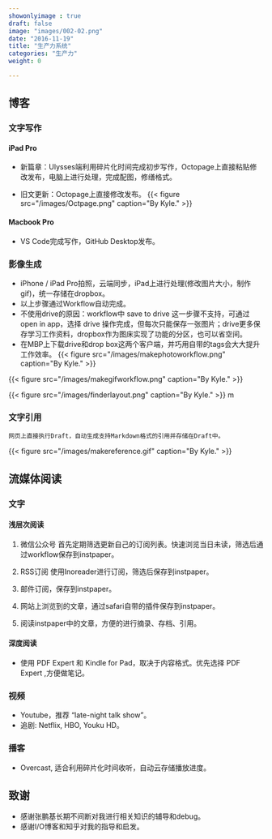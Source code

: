 ```yaml
---
showonlyimage : true
draft: false
image: "images/002-02.png"
date: "2016-11-19"
title: "生产力系统"
categories: "生产力"
weight: 0

---
```


<!--more-->

## 博客

### 文字写作

#### iPad Pro

- 新篇章：Ulysses端利用碎片化时间完成初步写作，Octopage上直接粘贴修改发布，电脑上进行处理，完成配图，修缮格式。

- 旧文更新：Octopage上直接修改发布。
{{< figure src="/images/Octpage.png" caption="By Kyle." >}}

#### Macbook Pro
- VS Code完成写作，GitHub Desktop发布。

### 影像生成
- iPhone / iPad Pro拍照，云端同步，iPad上进行处理(修改图片大小，制作gif)，统一存储在dropbox。
- 以上步骤通过Workflow自动完成。
- 不使用drive的原因：workflow中 save to drive 这一步骤不支持，可通过 open in app，选择 drive 操作完成，但每次只能保存一张图片；drive更多保存学习工作资料，dropbox作为图床实现了功能的分区，也可以省空间。
- 在MBP上下载drive和drop box这两个客户端，并巧用自带的tags会大大提升工作效率。
{{< figure src="/images/makephotoworkflow.png" caption="By Kyle." >}}

{{< figure src="/images/makegifworkflow.png" caption="By Kyle." >}}

{{< figure src="/images/finderlayout.png" caption="By Kyle." >}}
m
### 文字引用
    网页上直接执行Draft，自动生成支持Markdown格式的引用并存储在Draft中。

{{< figure src="/images/makereference.gif" caption="By Kyle." >}}

## 流媒体阅读

### 文字

#### 浅层次阅读

1. 微信公众号
首先定期筛选更新自己的订阅列表。快速浏览当日未读，筛选后通过workflow保存到instpaper。

2. RSS订阅
使用Inoreader进行订阅，筛选后保存到instpaper。

3. 邮件订阅，保存到instpaper。

4. 网站上浏览到的文章，通过safari自带的插件保存到instpaper。

5. 阅读instpaper中的文章，方便的进行摘录、存档、引用。

#### 深度阅读
- 使用 PDF Expert 和 Kindle for Pad，取决于内容格式。优先选择 PDF Expert ,方便做笔记。

### 视频

- Youtube，推荐 “late-night talk show”。
- 追剧: Netflix, HBO, Youku HD。

### 播客
- Overcast, 适合利用碎片化时间收听，自动云存储播放进度。


## 致谢

- 感谢张鹏基长期不间断对我进行相关知识的辅导和debug。
- 感谢I/O博客和知乎对我的指导和启发。
